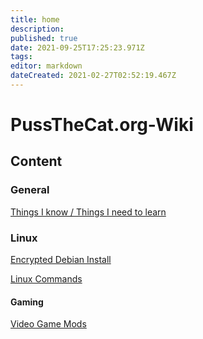 ```yaml
---
title: home
description: 
published: true
date: 2021-09-25T17:25:23.971Z
tags: 
editor: markdown
dateCreated: 2021-02-27T02:52:19.467Z
---
```


# PussTheCat.org-Wiki


## Content

### General

[Things I know / Things I need to learn](./thing-I-know-or-need-to-learn.md)


### Linux

[Encrypted Debian Install](./encrypted-debian-install.md)

[Linux Commands](./Linux-Commands.md)


#### Gaming

[Video Game Mods](./Video-Game-Mods.md)